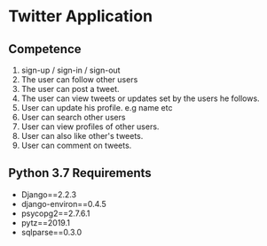 # Twitter Application

## Competence
1. sign-up / sign-in / sign-out 
2. The user can follow other users
3. The user can post a tweet. 
4. The user can view tweets or updates set by the users he follows.
5. User can update his profile. e.g name etc 
6. User can search other users 
7. User can view profiles of other users. 
8. User can also like other's tweets.
9. User can comment on tweets.

## Python 3.7 Requirements
- Django==2.2.3
- django-environ==0.4.5
- psycopg2==2.7.6.1
- pytz==2019.1
- sqlparse==0.3.0


